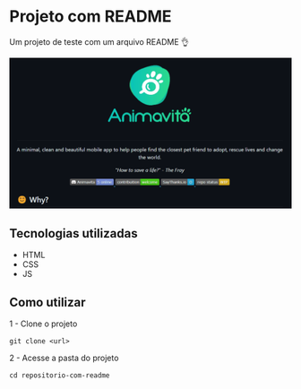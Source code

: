# Projeto com README
Um projeto de teste com um arquivo README 👌

[<img src="tela animavita.gif" alt="gif da tela inicial do projeto xyz">](https://google.com) 

## Tecnologias utilizadas
- HTML
- CSS
- JS

## Como utilizar

1  - Clone o projeto
```
git clone <url>
```

2 - Acesse a pasta do projeto
```
cd repositorio-com-readme
```